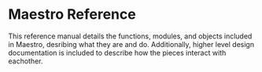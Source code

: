 # Maestro Reference

This reference manual details the functions, modules, and objects included in Maestro, desribing what they are and do.  Additionally, higher level design documentation is included to describe how the pieces interact with eachother.
